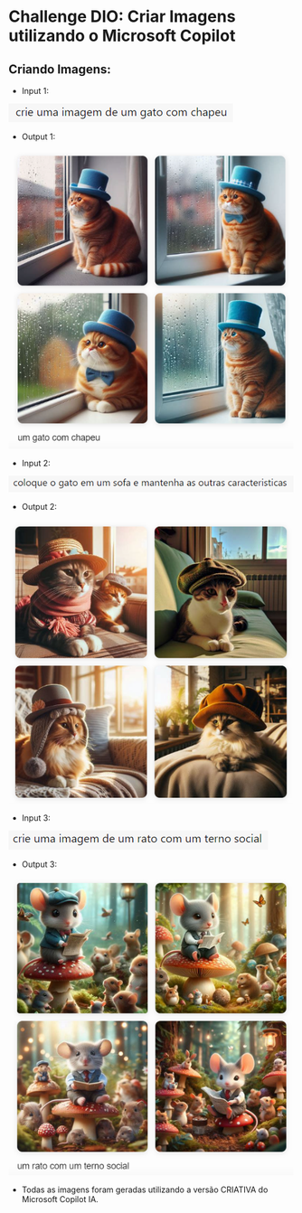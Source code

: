 # Challenge DIO: Criar Imagens utilizando o Microsoft Copilot

## Criando Imagens:

- Input 1:

<img src="inputs/input1.png">

- Output 1:

<img src="outputs/output1.png">

</br>

- Input 2:

<img src="inputs/input2.png">

- Output 2:

<img src="outputs/output2.png">

</br>

- Input 3:

<img src="inputs/input3.png">

- Output 3:

<img src="outputs/output3.png">

</br>

- Todas as imagens foram geradas utilizando a versão CRIATIVA do Microsoft Copilot IA.
